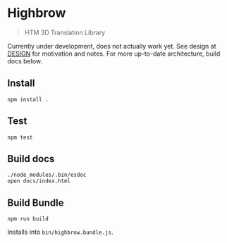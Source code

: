 # Highbrow

> HTM 3D Translation Library

Currently under development, does not actually work yet. See design at [DESIGN](DESIGN.md) for motivation and notes. For more up-to-date architecture, build docs below.

## Install

    npm install .

## Test

    npm test

## Build docs

    ./node_modules/.bin/esdoc
    open docs/index.html

## Build Bundle

    npm run build

Installs into `bin/highbrow.bundle.js`.
